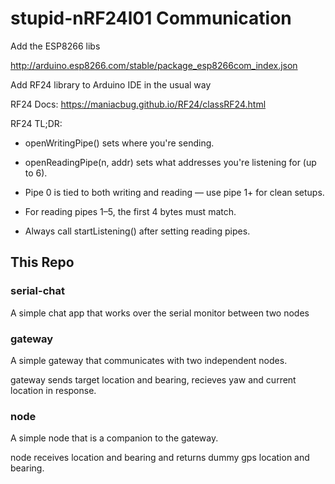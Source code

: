 # stupid-nRF24l01 Communication

Add the ESP8266 libs

http://arduino.esp8266.com/stable/package_esp8266com_index.json

Add RF24 library to Arduino IDE in the usual way

RF24 Docs: https://maniacbug.github.io/RF24/classRF24.html

RF24 TL;DR:

- openWritingPipe() sets where you're sending.

- openReadingPipe(n, addr) sets what addresses you're listening for (up to 6).

- Pipe 0 is tied to both writing and reading — use pipe 1+ for clean setups.

- For reading pipes 1–5, the first 4 bytes must match.

- Always call startListening() after setting reading pipes.

## This Repo

### serial-chat

A simple chat app that works over the serial monitor between two nodes

### gateway

A simple gateway that communicates with two independent nodes.

gateway sends target location and bearing, recieves yaw and current location in response.

### node 

A simple node that is a companion to the gateway.

node receives location and bearing and returns dummy gps location and bearing.

